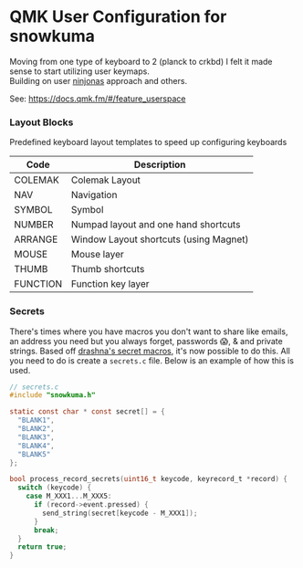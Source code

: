 # QMK User Configuration for snowkuma
Moving from one type of keyboard to 2 (planck to crkbd) I felt it made sense to start utilizing user keymaps.  
Building on user [ninjonas](github.com/ninjonas/qmk-yonas) approach and others.

See: https://docs.qmk.fm/#/feature_userspace

### Layout Blocks
Predefined keyboard layout templates to speed up configuring keyboards

|Code | Description |
|---|---|
|COLEMAK | Colemak Layout |
|NAV | Navigation |
|SYMBOL | Symbol |
|NUMBER | Numpad layout and one hand shortcuts |
|ARRANGE | Window Layout shortcuts (using Magnet) |
|MOUSE | Mouse layer |
|THUMB | Thumb shortcuts |
|FUNCTION | Function key layer |

### Secrets
There's times where you have macros you don't want to share like emails, an address you need but you always forget, passwords 😱, & and private strings. Based off [drashna's secret macros](https://github.com/qmk/qmk_firmware/blob/master/users/drashna/readme_secrets.md), it's now possible to do this. All you need to do is create a `secrets.c` file. Below is an example of how this is used.

```c
// secrets.c
#include "snowkuma.h"

static const char * const secret[] = {
  "BLANK1",
  "BLANK2",
  "BLANK3",
  "BLANK4",
  "BLANK5"
};

bool process_record_secrets(uint16_t keycode, keyrecord_t *record) {
  switch (keycode) {
    case M_XXX1...M_XXX5:
      if (record->event.pressed) {
        send_string(secret[keycode - M_XXX1]);
      }
      break;
  }
  return true;
}

```
